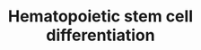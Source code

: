 ---
annotations:
- id: CL:0002246
  parent: native cell
  type: Cell Type Ontology
  value: peripheral blood stem cell
- id: PW:0000512
  parent: signaling pathway
  type: Pathway Ontology
  value: Interleukin mediated signaling pathway
authors:
- AlexanderPico
- BeverlyTorokStorb
- Nsalomonis
- DanielKuppers
- Nohj
- Xiusim
- DebFrench
- Jseita
- Khanspers
- MaintBot
- Fehrhart
- Mkutmon
- WRoth
- Eweitz
citedin:
- link: PMC9130749
  title: 'The Biological Interaction of SARS-CoV-2 Infection and Osteoporosis: A Preliminary
    Study (2022)'
- link: PMC8751594
  title: DNA methylation of ARHGAP30 is negatively associated with ARHGAP30 expression
    in lung adenocarcinoma, which reduces tumor immunity and is detrimental to patient
    survival (2021)
- link: PMC8083324
  title: Bioinformatics and system biology approach to identify the influences of
    SARS-CoV-2 infections to idiopathic pulmonary fibrosis and chronic obstructive
    pulmonary disease patients (2021)
- link: PMC7339012
  title: Hematopoietic stem-cell senescence and myocardial repair - Coronary artery
    disease genotype/phenotype analysis of post-MI myocardial regeneration response
    induced by CABG/CD133+ bone marrow hematopoietic stem cell treatment in RCT PERFECT
    Phase 3 (2020)
- link: PMC9664052
  title: Systems biology approach reveals a common molecular basis for COVID-19 and
    non-alcoholic fatty liver disease (NAFLD) (2022)
description: Growth factors and miRNA regulating differentiation of hematopoietic
  stem cells (HSC) to various blood-related cell types. Note that myeloblasts branch
  off separately from erythrocytes and megakaryocytes. Adapted from an open access
  image attributed to ZooFari and Mikael Häggström (http://en.wikipedia.org/wiki/User:Mikael_H%C3%A4ggstr%C3%B6m/Gallery#Medical_collaborations)
  and augmented from literature and NHLBI Progenitor Cell Biology Consortium (PCBC)
  collaborators.
last-edited: 2021-05-18
ndex: e7adb225-8b65-11eb-9e72-0ac135e8bacf
organisms:
- Homo sapiens
redirect_from:
- /index.php/Pathway:WP2849
- /instance/WP2849
- /instance/WP2849_r117150
revision: r117150
schema-jsonld:
- '@context': https://schema.org/
  '@id': https://wikipathways.github.io/pathways/WP2849.html
  '@type': Dataset
  creator:
    '@type': Organization
    name: WikiPathways
  description: Growth factors and miRNA regulating differentiation of hematopoietic
    stem cells (HSC) to various blood-related cell types. Note that myeloblasts branch
    off separately from erythrocytes and megakaryocytes. Adapted from an open access
    image attributed to ZooFari and Mikael Häggström (http://en.wikipedia.org/wiki/User:Mikael_H%C3%A4ggstr%C3%B6m/Gallery#Medical_collaborations)
    and augmented from literature and NHLBI Progenitor Cell Biology Consortium (PCBC)
    collaborators.
  keywords:
  - ABO
  - ALK4
  - C2TA
  - CBFA2T3
  - CD235a
  - CD34
  - CD41
  - CD42
  - CD61
  - CDH1
  - CRLF3
  - CSF1
  - CSF2
  - CSF3
  - CXCR4
  - EGF
  - ELF1
  - EPO
  - F2R
  - FLI1
  - FOS
  - FOSB
  - GATA1
  - GATA2
  - GATA5
  - HES6
  - HEXIM1
  - HEXIM2
  - HLF
  - HMGN5
  - IKZF1
  - IL1A
  - IL1B
  - IL3
  - IL5
  - IL6
  - IRF5
  - KCNH2
  - KLF1
  - LBX2
  - LEF1
  - LMO2
  - LOXL3
  - LYL1
  - MED12L
  - MEF2C
  - MIR15A
  - MIR16-1
  - MIR223
  - MUC1
  - MXI1
  - MYB
  - NCKAP1L
  - NFATC2
  - NFE2
  - NLK
  - NOTCH1
  - PADI4
  - PBX1
  - PIM1
  - PIM2
  - PRDM5
  - RCAN1
  - RHOH
  - RIOK3
  - RUN1T1
  - RUNX1
  - S14L2
  - SCF
  - SPI1
  - STAT5A
  - T3JAM
  - TENX
  - TGFB1
  - THB
  - TPO
  - TRIM29
  - TXK
  - VAV1
  - WNT11
  - ZFP37
  - ZGLP1
  - ZNF789
  - ZNF792
  - ZNF835
  license: CC0
  name: Hematopoietic stem cell differentiation
seo: CreativeWork
title: Hematopoietic stem cell differentiation
wpid: WP2849
---
